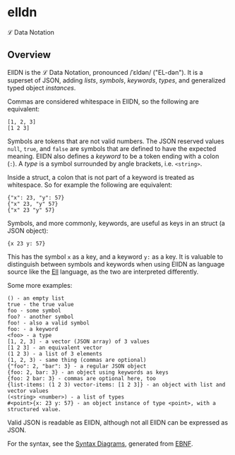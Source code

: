 # elldn

ℒ Data Notation

## Overview

EllDN is the ℒ Data Notation, pronounced /ˈɛldən/ ("EL-dən").
It is a superset of JSON, adding _lists_, _symbols_, _keywords_, _types_, and generalized typed object _instances_.

Commas are considered whitespace in EllDN, so the following are equivalent:

    [1, 2, 3]
    [1 2 3]

Symbols are tokens that are not valid numbers.
The JSON reserved values `null`, `true`, and `false` are symbols that are defined to have the expected meaning.
EllDN also defines a _keyword_ to be a token ending with a colon (`:`). A _type_ is a symbol surrounded by
angle brackets, i.e. `<string>`.

Inside a struct, a colon that is not part of a keyword is treated as whitespace. So for example
the following are equivalent:

    {"x": 23, "y": 57}
    {"x" 23, "y" 57}
    {"x" 23 "y" 57}

Symbols, and more commonly, keywords, are useful as keys in an struct (a JSON object):

    {x 23 y: 57}

This has the symbol `x` as a key, and a keyword `y:` as a key. It is valuable to distinguish between symbols and keywords
when using EllDN as language source like the [Ell](https://github.com/boynton/ell) language, as the two are interpreted
differently.

Some more examples:

    () - an empty list
    true - the true value
    foo - some symbol
    foo? - another symbol
    foo! - also a valid symbol
    foo: - a keyword
    <foo> - a type
    [1, 2, 3] - a vector (JSON array) of 3 values
    [1 2 3] - an equivalent vector
    (1 2 3) - a list of 3 elements
    (1, 2, 3) - same thing (commas are optional)
    {"foo": 2, "bar": 3} - a regular JSON object
    {foo: 2, bar: 3} - an object using keywords as keys
    {foo: 2 bar: 3} - commas are optional here, too
    {list-items: (1 2 3) vector-items: [1 2 3]} - an object with list and vector values
    (<string> <number>) - a list of types
    #<point>{x: 23 y: 57} - an object instance of type <point>, with a structured value.

Valid JSON is readable as EllDN, although not all EllDN can be expressed as JSON.

For the syntax, see the [Syntax Diagrams](http://boynton.github.io/elldn/elldn.xhtml), generated
from [EBNF](https://github.com/boynton/elldn/blob/master/elldn.ebnf).
